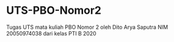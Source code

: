 # UTS-PBO-Nomor2
Tugas UTS mata kuliah PBO Nomor 2 oleh Dito Arya Saputra NIM 20050974038 dari kelas PTI B 2020
